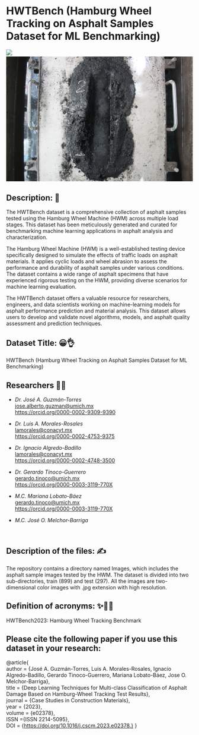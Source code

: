 # HWTBench (Hamburg Wheel Tracking on Asphalt Samples Dataset for ML Benchmarking)
![](2000_Rep.JPG)
![](28500_Rep.JPG)
## Description: 📝
The HWTBench dataset is a comprehensive collection of asphalt samples tested using the Hamburg Wheel Machine (HWM) across multiple load stages. This dataset has been meticulously generated and curated for benchmarking machine learning applications in asphalt analysis and characterization.

The Hamburg Wheel Machine (HWM) is a well-established testing device specifically designed to simulate the effects of traffic loads on asphalt materials. It applies cyclic loads and wheel abrasion to assess the performance and durability of asphalt samples under various conditions. The dataset contains a wide range of asphalt specimens that have experienced rigorous testing on the HWM, providing diverse scenarios for machine learning evaluation.

The HWTBench dataset offers a valuable resource for researchers, engineers, and data scientists working on machine-learning models for asphalt performance prediction and material analysis. This dataset allows users to develop and validate novel algorithms, models, and asphalt quality assessment and prediction techniques.

## Dataset Title: 😀👌
HWTBench (Hamburg Wheel Tracking on Asphalt Samples Dataset for ML Benchmarking)

## Researchers 🧑‍🔬
- *Dr. José A. Guzmán-Torres* <br />
jose.alberto.guzman@umich.mx <br />
https://orcid.org/0000-0002-9309-9390

- *Dr. Luis A. Morales-Rosales* <br />
lamorales@conacyt.mx <br />
https://orcid.org/0000-0002-4753-9375

- *Dr. Ignacio Algredo-Badillo* <br />
lamorales@conacyt.mx <br />
https://orcid.org/0000-0002-4748-3500

- *Dr. Gerardo Tinoco-Guerrero* <br />
gerardo.tinoco@umich.mx <br />
https://orcid.org/0000-0003-3119-770X

- *M.C. Mariana Lobato-Báez* <br />
gerardo.tinoco@umich.mx <br />
https://orcid.org/0000-0003-3119-770X

- *M.C. José O. Melchor-Barriga* <br />
<br />

## Description of the files: ✍️
The repository contains a directory named Images, which includes the asphalt sample images tested by the HWM. The dataset is divided into two sub-directories, train (899) and test (297). All the images are two-dimensional color images with .jpg extension with high resolution. 

## Definition of acronyms: ✨👨‍💼
HWTBench2023: Hamburg Wheel Tracking Benchmark

## Please cite the following paper if you use this dataset in your research:

@article{ <br />
author = {José A. Guzmán-Torres, Luis A. Morales-Rosales, Ignacio Algredo-Badillo, Gerardo Tinoco-Guerrero, Mariana Lobato-Báez, Jose O. Melchor-Barriga}, <br />
title = {Deep Learning Techniques for Multi-class Classification of Asphalt Damage Based on Hamburg-Wheel Tracking Test Results}, <br />
journal = {Case Studies in Construction Materials}, <br />
year = {2023}, <br />
volume = {e02378}, <br />
ISSN ={ISSN 2214-5095}, <br />
DOI = {https://doi.org/10.1016/j.cscm.2023.e02378.}
}
